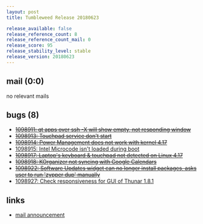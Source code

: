```yaml
---
layout: post
title: Tumbleweed Release 20180623

release_available: false
release_reference_count: 8
release_reference_count_mail: 0
release_score: 95
release_stability_level: stable
release_version: 20180623
---
```


## mail (0:0)

no relevant mails

## bugs (8)

<!--more-->

- ~~[1098911: qt apps over ssh -X will show empty, not responding window](https://bugzilla.opensuse.org/show_bug.cgi?id=1098911)~~
- ~~[1098913: Touchpad service don't start](https://bugzilla.opensuse.org/show_bug.cgi?id=1098913)~~
- ~~[1098914: Power Management does not work with kernel 4.17](https://bugzilla.opensuse.org/show_bug.cgi?id=1098914)~~
- [1098915: Intel Microcode isn't loaded during boot](https://bugzilla.opensuse.org/show_bug.cgi?id=1098915)
- ~~[1098917: Laptop's keyboard & touchpad not detected on Linux 4.17](https://bugzilla.opensuse.org/show_bug.cgi?id=1098917)~~
- ~~[1098918: KOrganizer not syncing with Google Calendars](https://bugzilla.opensuse.org/show_bug.cgi?id=1098918)~~
- ~~[1098922: Software Updates widget can no longer install packages, asks user to run 'zypper dup' manually](https://bugzilla.opensuse.org/show_bug.cgi?id=1098922)~~
- [1098927: Check responsiveness for GUI of Thunar 1.8.1](https://bugzilla.opensuse.org/show_bug.cgi?id=1098927)



## links

- [mail announcement](https://lists.opensuse.org/opensuse-factory/2018-06/msg00288.html)
